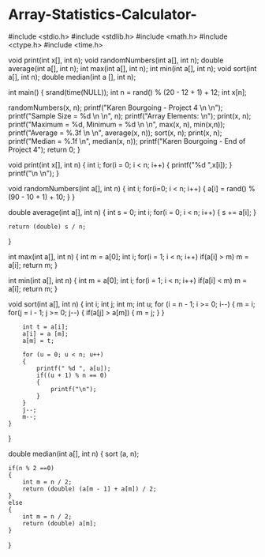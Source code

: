 # Array-Statistics-Calculator-
#include <stdio.h>
#include <stdlib.h>
#include <math.h>
#include <ctype.h>
#include <time.h>

void print(int x[], int n);
void randomNumbers(int a[], int n);
double average(int a[], int n);
int max(int a[], int n);
int min(int a[], int n);
void sort(int a[], int n);
double median(int a [], int n);

int main()
{
   srand(time(NULL));
   int n = rand() % (20 - 12 + 1) + 12;
   int x[n];
   
   randomNumbers(x, n);
   printf("Karen Bourgoing - Project 4 \n \n");
   printf("Sample Size = %d \n \n", n);
   printf("Array Elements: \n");
   print(x, n);
   printf("Maximum = %d,  Minimum = %d \n \n", max(x, n), min(x,n));
   printf("Average = %.3f \n \n", average(x, n));
   sort(x, n);
   print(x, n);
   printf("Median = %.1f \n", median(x, n));
   printf("Karen Bourgoing - End of Project 4");
    return 0;
}

void print(int x[], int n)
{
    int i;
    for(i = 0; i < n; i++)
    {
        printf("%d ",x[i]);
    }
    printf("\n \n");
}

void randomNumbers(int a[], int n)
{
    int i;
    for(i=0; i < n; i++)
    {
        a[i] = rand() % (90 - 10 + 1) + 10;
    }
}

double average(int a[], int n)
{
    int s = 0;
    int i;
    for(i = 0; i < n; i++)
    {
        s += a[i];
    }
    
    return (double) s / n;
}

int max(int a[], int n)
{
    int m = a[0]; int i;
    for(i = 1; i < n; i++)
        if(a[i] > m)
            m = a[i];
    return m;
}

int min(int a[], int n)
{
    int m = a[0]; int i;
    for(i = 1; i < n; i++)
        if(a[i] < m)
            m = a[i];
    return m;
}

void sort(int a[], int n)
{
    int i;
    int j; 
    int m;
    int u;
    for (i = n - 1; i >= 0; i--)
    {
        m = i;
        for(j = i - 1; j >= 0; j--)
        {
            if(a[j] > a[m])
            {
                m = j;
            }
        }
        
        int t = a[i];
        a[i] = a [m];
        a[m] = t;
        
        for (u = 0; u < n; u++)
        {
            printf(" %d ", a[u]);
            if((u + 1) % n == 0)
            {
                printf("\n");
            }
        }
        j--;
        m--;
    }
}

double median(int a[], int n)
{
    sort (a, n);
    
    if(n % 2 ==0)
    {
        int m = n / 2;
        return (double) (a[m - 1] + a[m]) / 2;
    }
    else
    {
        int m = n / 2;
        return (double) a[m];
    }
}

   
